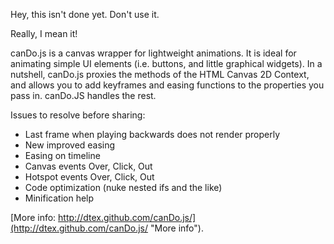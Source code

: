 Hey, this isn't done yet. Don't use it. 

Really, I mean it!

canDo.js is a canvas wrapper for lightweight animations. It is ideal for animating simple UI elements (i.e. buttons, and little graphical widgets). In a nutshell, canDo.js proxies the methods of the HTML Canvas 2D Context, and allows you to add keyframes and easing functions to the properties you pass in. canDo.JS handles the rest.

Issues to resolve before sharing:

* Last frame when playing backwards does not render properly
* New improved easing
* Easing on timeline
* Canvas events Over, Click, Out
* Hotspot events Over, Click, Out
* Code optimization (nuke nested ifs and the like)
* Minification help

[More info: http://dtex.github.com/canDo.js/](http://dtex.github.com/canDo.js/ "More info").

